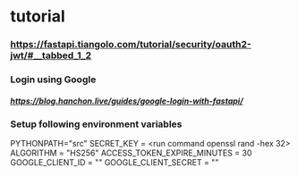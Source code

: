 
# tutorial
### https://fastapi.tiangolo.com/tutorial/security/oauth2-jwt/#__tabbed_1_2 

### Login using Google
##### https://blog.hanchon.live/guides/google-login-with-fastapi/

### Setup following environment variables
PYTHONPATH="src"
SECRET_KEY = <run command openssl rand -hex 32>
ALGORITHM = "HS256"
ACCESS_TOKEN_EXPIRE_MINUTES = 30
GOOGLE_CLIENT_ID = ""
GOOGLE_CLIENT_SECRET = ""